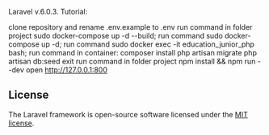 Laravel v.6.0.3.
Tutorial:

clone repository and rename .env.example to .env
run command in folder project sudo docker-compose up -d --build;
run command sudo docker-compose up -d;
run command sudo docker exec -it education_junior_php bash;
run command in container:
composer install
php artisan migrate
php artisan db:seed
exit
run command in folder project npm install && npm run --dev
open http://127.0.0.1:800

## License

The Laravel framework is open-source software licensed under the [MIT license](https://opensource.org/licenses/MIT).
